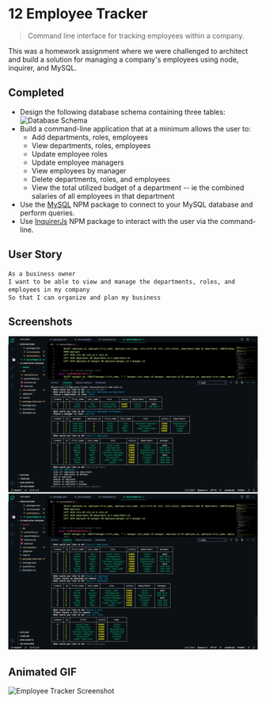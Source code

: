 # 12 Employee Tracker
> Command line interface for tracking employees within a company.

This was a homework assignment where we were challenged to architect and build a solution for managing a company's employees using node, inquirer, and MySQL.

## Completed
* Design the following database schema containing three tables:
![Database Schema]()    
* Build a command-line application that at a minimum allows the user to:
  * Add departments, roles, employees
  * View departments, roles, employees
  * Update employee roles
  * Update employee managers
  * View employees by manager
  * Delete departments, roles, and employees
  * View the total utilized budget of a department -- ie the combined salaries of all employees in that department
* Use the [MySQL](https://www.npmjs.com/package/mysql) NPM package to connect to your MySQL database and perform queries.
* Use [InquirerJs](https://www.npmjs.com/package/inquirer/v/0.2.3) NPM package to interact with the user via the command-line.

## User Story  
```
As a business owner
I want to be able to view and manage the departments, roles, and employees in my company
So that I can organize and plan my business
```

## Screenshots  
![Employee Tracker Screenshot](assets/screenshotTracker.png) 
![Employee Tracker Screenshot](assets/trackerScreenshot.png) 

## Animated GIF  
![Employee Tracker Screenshot](assets/eTracker.gif)

